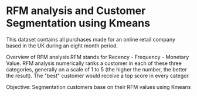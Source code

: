 # RFM analysis and Customer Segmentation using Kmeans

This dataset contains all purchases made for an online retail company based in the UK during an eight month period.

Overview of RFM analysis
RFM stands for Recency - Frequency - Monetary Value. RFM analysis numerically ranks a customer in each of these three categories, generally on a scale of 1 to 5 (the higher the number, the better the result). The "best" customer would receive a top score in every categor

Objective: Segmentation customers base on their RFM values using Kmeans
